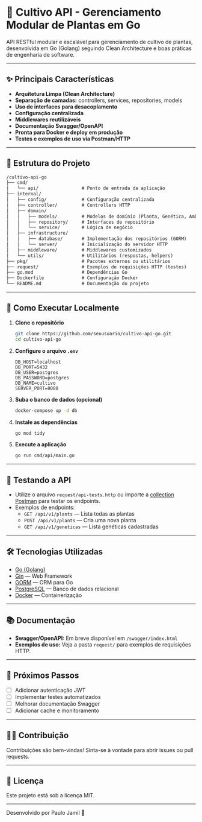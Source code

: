 # 🌱 Cultivo API - Gerenciamento Modular de Plantas em Go

API RESTful modular e escalável para gerenciamento de cultivo de plantas, desenvolvida em Go (Golang) seguindo Clean Architecture e boas práticas de engenharia de software.

---

## ✨ Principais Características

- **Arquitetura Limpa (Clean Architecture)**
- **Separação de camadas:** controllers, services, repositories, models
- **Uso de interfaces para desacoplamento**
- **Configuração centralizada**
- **Middlewares reutilizáveis**
- **Documentação Swagger/OpenAPI**
- **Pronta para Docker e deploy em produção**
- **Testes e exemplos de uso via Postman/HTTP**

---

## 📁 Estrutura do Projeto

```txt
/cultivo-api-go
├── cmd/
│   └── api/                # Ponto de entrada da aplicação
├── internal/
│   ├── config/             # Configuração centralizada
│   ├── controller/         # Controllers HTTP
│   ├── domain/
│   │   ├── models/         # Modelos de domínio (Planta, Genética, Ambiente, etc)
│   │   ├── repository/     # Interfaces de repositório
│   │   └── service/        # Lógica de negócio
│   ├── infrastructure/
│   │   ├── database/       # Implementação dos repositórios (GORM)
│   │   └── server/         # Inicialização do servidor HTTP
│   ├── middleware/         # Middlewares customizados
│   └── utils/              # Utilitários (respostas, helpers)
├── pkg/                    # Pacotes externos ou utilitários
├── request/                # Exemplos de requisições HTTP (testes)
├── go.mod                  # Dependências Go
├── Dockerfile              # Configuração Docker
└── README.md               # Documentação do projeto
```

---

## 🚀 Como Executar Localmente

1. **Clone o repositório**

   ```bash
   git clone https://github.com/seuusuario/cultivo-api-go.git
   cd cultivo-api-go
   ```

2. **Configure o arquivo `.env`**

   ```env
   DB_HOST=localhost
   DB_PORT=5432
   DB_USER=postgres
   DB_PASSWORD=postgres
   DB_NAME=cultivo
   SERVER_PORT=8080
   ```

3. **Suba o banco de dados (opcional)**

   ```bash
   docker-compose up -d db
   ```

4. **Instale as dependências**

   ```bash
   go mod tidy
   ```

5. **Execute a aplicação**

   ```bash
   go run cmd/api/main.go
   ```

---

## 🧪 Testando a API

- Utilize o arquivo `request/api-tests.http` ou importe a [collection Postman](https://www.postman.com/) para testar os endpoints.
- Exemplos de endpoints:
  - `GET /api/v1/plants` — Lista todas as plantas
  - `POST /api/v1/plants` — Cria uma nova planta
  - `GET /api/v1/geneticas` — Lista genéticas cadastradas

---

## 🛠️ Tecnologias Utilizadas

- [Go (Golang)](https://golang.org/)
- [Gin](https://github.com/gin-gonic/gin) — Web Framework
- [GORM](https://gorm.io/) — ORM para Go
- [PostgreSQL](https://www.postgresql.org/) — Banco de dados relacional
- [Docker](https://www.docker.com/) — Containerização

---

## 📚 Documentação

- **Swagger/OpenAPI:** Em breve disponível em `/swagger/index.html`
- **Exemplos de uso:** Veja a pasta `request/` para exemplos de requisições HTTP.

---

## 📝 Próximos Passos

- [ ] Adicionar autenticação JWT
- [ ] Implementar testes automatizados
- [ ] Melhorar documentação Swagger
- [ ] Adicionar cache e monitoramento

---

## 👨‍💻 Contribuição

Contribuições são bem-vindas! Sinta-se à vontade para abrir issues ou pull requests.

---

## 📄 Licença

Este projeto está sob a licença MIT.

---

Desenvolvido por Paulo Jamil 🚀
